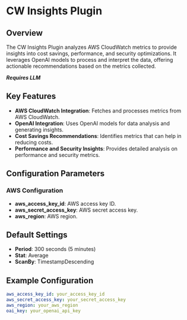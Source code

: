 # CW Insights Plugin

## Overview

The CW Insights Plugin analyzes AWS CloudWatch metrics to provide insights into cost savings, performance, and security optimizations. It leverages OpenAI models to process and interpret the data, offering actionable recommendations based on the metrics collected.

***Requires LLM***

## Key Features

- **AWS CloudWatch Integration**: Fetches and processes metrics from AWS CloudWatch.
- **OpenAI Integration**: Uses OpenAI models for data analysis and generating insights.
- **Cost Savings Recommendations**: Identifies metrics that can help in reducing costs.
- **Performance and Security Insights**: Provides detailed analysis on performance and security metrics.

## Configuration Parameters

### AWS Configuration

- **aws_access_key_id**: AWS access key ID.
- **aws_secret_access_key**: AWS secret access key.
- **aws_region**: AWS region.

## Default Settings

- **Period**: 300 seconds (5 minutes)
- **Stat**: Average
- **ScanBy**: TimestampDescending

## Example Configuration

```yaml
aws_access_key_id: your_access_key_id
aws_secret_access_key: your_secret_access_key
aws_region: your_aws_region
oai_key: your_openai_api_key
```